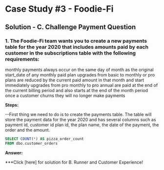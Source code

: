 # Case Study #3 - Foodie-Fi

## Solution - C. Challenge Payment Question

### 1. The Foodie-Fi team wants you to create a new payments table for the year 2020 that includes amounts paid by each customer in the subscriptions table with the following requirements:

monthly payments always occur on the same day of month as the original start_date of any monthly paid plan
upgrades from basic to monthly or pro plans are reduced by the current paid amount in that month and start immediately
upgrades from pro monthly to pro annual are paid at the end of the current billing period and also starts at the end of the month period
once a customer churns they will no longer make payments


**Steps:**

--First thing we need to do is to create the payments table. The table will store the payment data for the year 2020 and has several columns such as payment id, customer id plan id, the plan name, the date of the payment, the order and the amount.

````sql
SELECT COUNT(*) AS pizza_order_count
FROM dbo.customer_orders
````

**Answer:**




***Click [here] for solution for B. Runner and Customer Experience!

